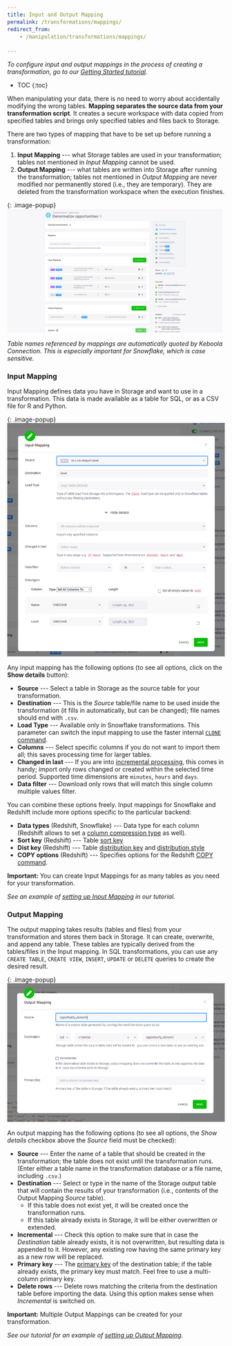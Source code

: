 ```yaml
---
title: Input and Output Mapping
permalink: /transformations/mappings/
redirect_from:
    - /manipulation/transformations/mappings/

---
```


*To configure input and output mappings in the process of creating a transformation, 
go to our [Getting Started tutorial](/tutorial/manipulate/).*

* TOC
{:toc}

When manipulating your data, there is no need to worry about accidentally modifying the wrong tables.
**Mapping separates the source data from your transformation script**. It creates a secure workspace 
with data copied from specified tables and brings only specified tables and files back to Storage.

There are two types of mapping that have to be set up before running a transformation:

1. **Input Mapping** --- what Storage tables are used in your transformation; 
tables not mentioned in *Input Mapping* cannot be used. 
2. **Output Mapping** --- what tables are written into Storage after running the transformation; 
tables not mentioned in *Output Mapping* are never modified nor permanently stored (i.e., they are temporary). 
They are deleted from the transformation workspace when the execution finishes. 

{: .image-popup}
![Simple input and output mapping](/transformations/mappings.png)

*Table names referenced by mappings are automatically quoted by Keboola Connection. 
This is especially important for Snowflake, which is case sensitive.*

### Input Mapping
Input Mapping defines data you have in Storage and want to use in a transformation. 
This data is made available as a table for SQL, or as a CSV file for R and Python.

{: .image-popup}
![Input mapping](/transformations/input-mapping.png)

Any input mapping has the following options (to see all options, click on the **Show details** button):

- **Source** --- Select a table in Storage as the source table for your transformation.
- **Destination** --- This is the *Source* table/file name to be used inside the transformation 
(it fills in automatically, but can be changed); file names should end with `.csv`.
- **Load Type** --- Available only in Snowflake transformations. This parameter can switch the input mapping to use 
the faster internal [`CLONE` command](/transformations/snowflake#load-type). 
- **Columns** --- Select specific columns if you do not want to import them all; this saves processing time for larger tables.
- **Changed in last** --- If you are into [incremental processing](/storage/tables/#incremental-processing), this comes in handy; import only rows changed or created within the selected time period.
 Supported time dimensions are `minutes`, `hours` and `days`.
- **Data filter** --- Download only rows that will match this single column multiple values filter.

You can combine these options freely. Input mappings for Snowflake and Redshift include more options specific to the particular backend:

- **Data types** (Redshift, Snowflake) --- Data type for each column (Redshift allows to set a [column compression type](https://docs.aws.amazon.com/redshift/latest/dg/t_Compressing_data_on_disk.html) as well).
- **Sort key** (Redshift) --- Table [sort key](https://docs.aws.amazon.com/redshift/latest/dg/t_Sorting_data.html)
- **Dist key** (Redshift) --- Table [distribution key](https://docs.aws.amazon.com/redshift/latest/dg/t_Distributing_data.html) and  [distribution style](https://docs.aws.amazon.com/redshift/latest/dg/c_choosing_dist_sort.html)
- **COPY options** (Redshift) --- Specifies options for the Redshift [COPY command](https://docs.aws.amazon.com/redshift/latest/dg/r_COPY.html).

**Important:** You can create Input Mappings for as many tables as you need for your transformation.

*See an example of [setting up Input Mapping](/tutorial/manipulate/#input-mapping) in our tutorial.*


### Output Mapping

The output mapping takes results (tables and files) from your transformation and stores them back in Storage. 
It can create, overwrite, and append any table. 
These tables are typically derived from the tables/files in the Input mapping. In SQL transformations, 
you can use any `CREATE TABLE`, `CREATE VIEW`, `INSERT`, `UPDATE` or `DELETE` queries to create the desired result.

{: .image-popup}
![Output mapping](/transformations/output-mapping.png)

An output mapping has the following options (to see all options, 
the *Show details* checkbox above the *Source* field must be checked):

- **Source** --- Enter the name of a table that should be created in the transformation; 
the table does not exist until the transformation runs. 
(Enter either a table name in the transformation database or a file name, including `.csv`.) 
- **Destination** --- Select or type in the name of the Storage output table that will contain the results 
of your transformation (i.e., contents of the Output Mapping *Source* table). 
	- If this table does not exist yet, it will be created once the transformation runs. 
	- If this table already exists in Storage, it will be either overwritten or extended.  
- **Incremental** --- Check this option to make sure that in case the *Destination* table already exists, 
it is not overwritten, but resulting data is appended to it. However, any existing row having the same primary key as a new row will be replaced.
- **Primary key** --- The [primary key](/storage/tables/#primary-keys) of the destination table; if the table already exists, 
the primary key must match. Feel free to use a multi-column primary key.
- **Delete rows** --- Delete rows matching the criteria from the destination table before importing the data. Using this option makes sense when *Incremental* is switched on.

**Important:** Multiple Output Mappings can be created for your transformation.

*See our tutorial for an example of [setting up Output Mapping](/tutorial/manipulate/#output-mapping).*
